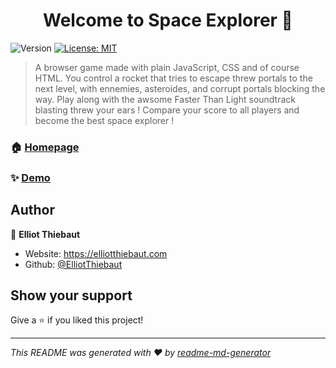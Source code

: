 <h1 align="center">Welcome to Space Explorer 👋</h1>
<p>
  <img alt="Version" src="https://img.shields.io/badge/version-2.0-blue.svg?cacheSeconds=2592000" />
  <a href="#" target="_blank">
    <img alt="License: MIT" src="https://img.shields.io/badge/License-MIT-yellow.svg" />
  </a>
</p>

> A browser game made with plain JavaScript, CSS and of course HTML. 
> You control a rocket that tries to escape threw portals to the next level, with ennemies, asteroides, and corrupt portals blocking the way.
> Play along with the awsome Faster Than Light soundtrack blasting threw your ears !
> Compare your score to all players and become the best space explorer !

### 🏠 [Homepage](https://github.com/ElliotThiebaut/space-explorer)

### ✨ [Demo](https://elliot-space-explorer.netlify.app/)

## Author

👤 **Elliot Thiebaut**

* Website: https://elliotthiebaut.com
* Github: [@ElliotThiebaut](https://github.com/ElliotThiebaut)

## Show your support

Give a ⭐️ if you liked this project!

***
_This README was generated with ❤️ by [readme-md-generator](https://github.com/kefranabg/readme-md-generator)_